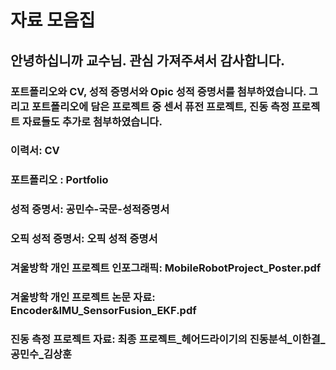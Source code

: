 # 자료 모음집
## 안녕하십니까 교수님. 관심 가져주셔서 감사합니다.
###  포트폴리오와 CV, 성적 증명서와 Opic 성적 증명서를 첨부하였습니다. 그리고 포트폴리오에 담은 프로젝트 중 센서 퓨전 프로젝트, 진동 측정 프로젝트 자료들도 추가로 첨부하였습니다.
### 이력서: CV
### 포트폴리오 : Portfolio
### 성적 증명서: 공민수-국문-성적증명서
### 오픽 성적 증명서: 오픽 성적 증명서
### 겨울방학 개인 프로젝트 인포그래픽: MobileRobotProject_Poster.pdf
### 겨울방학 개인 프로젝트 논문 자료: Encoder&IMU_SensorFusion_EKF.pdf
### 진동 측정 프로젝트 자료: 최종 프로젝트_헤어드라이기의 진동분석_이한결_공민수_김상훈

